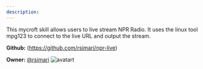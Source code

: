 ```yaml
---
description: 
---
```

This mycroft skill allows users to live stream NPR Radio. It uses the linux tool mpg123 to connect to the live URL and output the stream.

**Github:** (https://github.com/rsimari/npr-live)

**Owner:** [@rsimari](https://github.com/rsimari) ![avatart](https://avatars3.githubusercontent.com/u/10851082?v=4)

